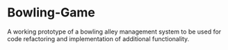 # Bowling-Game
A working prototype of a bowling alley management system to be used for code refactoring and implementation of additional functionality.

